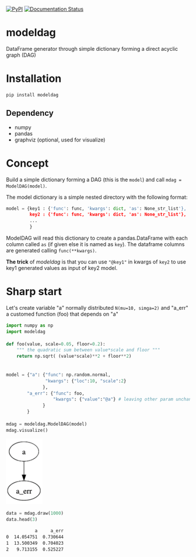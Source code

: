 [![PyPI](https://img.shields.io/pypi/v/modeldag.svg?style=flat-square)](https://pypi.python.org/pypi/modeldag)
[![Documentation Status](https://readthedocs.org/projects/modeldag/badge/?version=latest)](https://modeldag.readthedocs.io/en/latest/?badge=latest)

# modeldag
DataFrame generator through simple dictionary forming a direct acyclic graph (DAG)

# Installation

```bash
pip install modeldag
```

## Dependency
- numpy
- pandas
- graphviz (optional, used for visualize)

# Concept

Build a simple dictionary forming a DAG (this is the `model`) and call `mdag = ModelDAG(model)`.

The model dictionary is a simple nested directory with the following format: 
```python
model = {key1 : {'func': func, 'kwargs': dict, 'as': None_str_list'},
         key2 : {'func': func, 'kwargs': dict, 'as': None_str_list'},
         ...
         }
```

ModelDAG will read this dictionary to create a pandas.DataFrame with each column called `as` (if given else it is named as `key`).
The dataframe columns are generated calling `func(**kwargs)`. 

**The trick** of *modeldag* is that you can use `"@key1"` in kwargs of `key2` to use key1 generated values as input of key2 model.

# Sharp start

Let's create variable "a" normally distributed `N(mu=10, simga=2)` and "a_err" a customed function (foo) that depends on "a"
```python
import numpy as np
import modeldag

def foo(value, scale=0.05, floor=0.2):
    """ the quadratic sum between value*scale and floor """
    return np.sqrt( (value*scale)**2 + floor**2)


model = {"a": {"func": np.random.normal,
               "kwargs": {"loc":10, "scale":2}
              },
        "a_err": {"func": foo,
                  "kwargs": {"value":"@a"} # leaving other param unchanged
              }
        }

mdag = modeldag.ModelDAG(model)
mdag.visualize()
```
<p align="left">
  <img src="_images/visualize.png" width="100" title="show_target">
</p>

```python
data = mdag.draw(1000)
data.head(3)
```
```bash
           a     a_err
0  14.054751  0.730644
1  13.500349  0.704023
2   9.713155  0.525227
```
